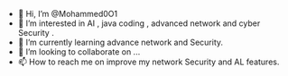 - 👋 Hi, I’m @Mohammed0O1
- 👀 I’m interested in AI , java coding , advanced network and cyber Security .
- 🌱 I’m currently learning advance network and  Security.
- 💞️ I’m looking to collaborate on ...
- 📫 How to reach me on improve my network Security and AL features.

<!---
Mohammed0O1/Mohammed0O1 is a ✨ special ✨ repository because its `README.md` (this file) appears on your GitHub profile.
You can click the Preview link to take a look at your changes.
--->
